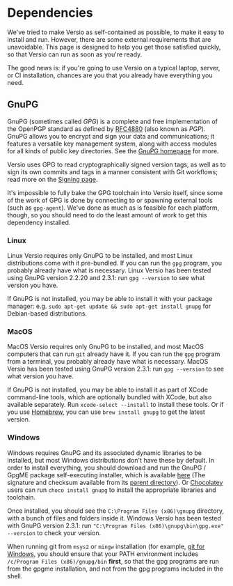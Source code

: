 # Dependencies

We've tried to make Versio as self-contained as possible, to make it
easy to install and run. However, there are some external requirements
that are unavoidable. This page is designed to help you get those
satisfied quickly, so that Versio can run as soon as you're ready.

The good news is: if you're going to use Versio on a typical laptop,
server, or CI installation, chances are you that you already have
everything you need.

## GnuPG

GnuPG (sometimes called _GPG_) is a complete and free implementation of
the OpenPGP standard as defined by
[RFC4880](https://www.ietf.org/rfc/rfc4880.txt) (also known as _PGP_).
GnuPG allows you to encrypt and sign your data and communications; it
features a versatile key management system, along with access modules
for all kinds of public key directories. See the [GnuPG
homepage](https://gnupg.org/) for more.

Versio uses GPG to read cryptographically signed version tags, as well
as to sign its own commits and tags in a manner consistent with Git
workflows; read more on the [Signing page](./signing.md).

It's impossible to fully bake the GPG toolchain into Versio itself,
since some of the work of GPG is done by connecting to or spawning
external tools (such as `gpg-agent`). We've done as much as is feasible
for each platform, though, so you should need to do the least amount of
work to get this dependency installed.

### Linux

Linux Versio requires only GnuPG to be installed, and most Linux
distributions come with it pre-bundled. If you can run the `gpg`
program, you probably already have what is necessary. Linux Versio has
been tested using GnuPG version 2.2.20 and 2.3.1: run `gpg --version` to
see what version you have.

If GnuPG is not installed, you may be able to install it with your
package manager: e.g. `sudo apt-get update && sudo apt-get install
gnupg` for Debian-based distributions.

### MacOS

MacOS Versio requires only GnuPG to be installed, and most MacOS
computers that can run `git` already have it. If you can run the `gpg`
program from a terminal, you probably already have what is necessary.
MacOS Versio has been tested using GnuPG version 2.3.1: run `gpg
--version` to see what version you have.

If GnuPG is not installed, you may be able to install it as part of
XCode command-line tools, which are optionally bundled with XCode, but
also available separately. Run `xcode-select --install` to install these
tools. Or if you use [Homebrew](https://brew.sh/), you can use `brew
install gnupg` to get the latest version.

### Windows

Windows requires GnuPG and its associated dynamic libraries to be
installed, but most Windows distributions don't have these by default.
In order to install everything, you should download and run the GnuPG /
GpgME package self-executing installer, which is available
[here](https://gnupg.org/ftp/gcrypt/binary/gnupg-w32-2.3.1_20210420.exe)
(The signature and checksum available from its [parent
directory](https://gnupg.org/ftp/gcrypt/binary/)). Or
[Chocolatey](https://chocolatey.org/) users can run `choco install
gnupg` to install the appropriate libraries and toolchain.

Once installed, you should see the `C:\Program Files (x86)\gnupg`
directory, with a bunch of files and folders inside it. Windows Versio
has been tested with GnuPG version 2.3.1: run `"C:\Program Files
(x86)\gnupg\bin\gpg.exe" --version` to check your version.

When running git from `msys2` or `mingw` installation (for example, [git
for Windows](https://gitforwindows.org/), you should ensure that your
PATH environment includes `/c/Program Files (x86)/gnupg/bin` **first**,
so that the gpg programs are run from the gpgme installation, and not
from the gpg programs included in the shell.
